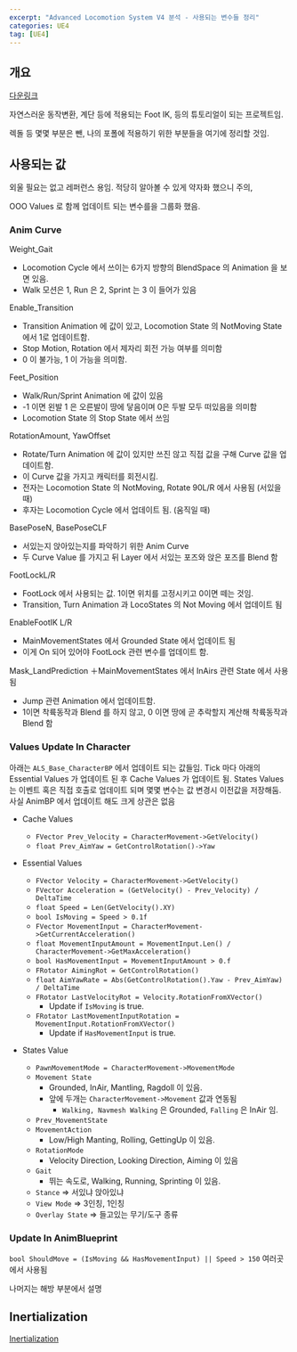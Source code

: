 ```yaml
---
excerpt: "Advanced Locomotion System V4 분석 - 사용되는 변수들 정리"
categories: UE4
tag: [UE4]
---
```


## 개요


[다운링크](https://www.unrealengine.com/marketplace/ko/product/advanced-locomotion-system-v1)

자연스러운 동작변환, 계단 등에 적용되는 Foot IK, 등의 튜토리얼이 되는 프로젝트임. 

렉돌 등 몇몇 부분은 뺀, 나의 포폴에 적용하기 위한 부분들을 여기에 정리할 것임.

## 사용되는 값 

외울 필요는 없고 레퍼런스 용임. 적당히 알아볼 수 있게 약자화 했으니 주의, 

OOO Values 로 함께 업데이트 되는 변수를을 그룹화 했음.

### Anim Curve <br/>

Weight_Gait 
+ Locomotion Cycle 에서 쓰이는 6가지 방향의 BlendSpace 의 Animation 을 보면 있음.
+ Walk 모션은 1, Run 은 2, Sprint 는 3 이 들어가 있음

Enable_Transition
+ Transition Animation 에 값이 있고, Locomotion State 의 NotMoving State 에서 1로 업데이트함.
+ Stop Motion, Rotation 에서 제자리 회전 가능 여부를 의미함
+ 0 이 불가능, 1 이 가능을 의미함.

Feet_Position
+ Walk/Run/Sprint Animation 에 값이 있음
+ -1 이면 왼발 1 은 오른발이 땅에 닿음이며 0은 두발 모두 떠있음을 의미함
+ Locomotion State 의 Stop State 에서 쓰임

RotationAmount, YawOffset
+ Rotate/Turn Animation 에 값이 있지만 쓰진 않고 직접 값을 구해 Curve 값을 업데이트함.
+ 이 Curve 값을 가지고 캐릭터를 회전시킴.
+ 전자는 Locomotion State 의 NotMoving, Rotate 90L/R 에서 사용됨 (서있을 때)
+ 후자는 Locomotion Cycle 에서 업데이트 됨. (움직일 때)

BasePoseN, BasePoseCLF
+ 서있는지 앉아있는지를 파악하기 위한 Anim Curve
+ 두 Curve Value 를 가지고 뒤 Layer 에서 서있는 포즈와 앉은 포즈를 Blend 함

FootLockL/R
+ FootLock 에서 사용되는 값. 1이면 위치를 고정시키고 0이면 떼는 것임.
+ Transition, Turn Animation 과 LocoStates 의 Not Moving 에서 업데이트 됨

EnableFootIK L/R
+ MainMovementStates 에서 Grounded State 에서 업데이트 됨
+ 이게 On 되어 있어야 FootLock 관련 변수를 업데이트 함.

Mask_LandPrediction
＋MainMovementStates 에서 InAirs 관련 State 에서 사용됨
+ Jump 관련 Animation 에서 업데이트함.
+ 1이면 착륙동작과 Blend 를 하지 않고, 0 이면 땅에 곧 추락할지 계산해 착륙동작과 Blend 함

### Values Update In Character <br/>

아래는 ```ALS_Base_CharacterBP``` 에서 업데이트 되는 값들임. Tick 마다 아래의 Essential Values 가 업데이트 된 후 Cache Values 가 업데이트 됨. States Values 는 이벤트 혹은 직접 호출로 업데이트 되며 몇몇 변수는 값 변경시 이전값을 저장해둠. 사실 AnimBP 에서 업데이트 해도 크게 상관은 없음

+ Cache Values
	+ ```FVector Prev_Velocity = CharacterMovement->GetVelocity()``` 
	+ ```float Prev_AimYaw = GetControlRotation()->Yaw```
	
+ Essential Values
	+ ```FVector Velocity = CharacterMovement->GetVelocity()```
	+ ```FVector Acceleration = (GetVelocity() - Prev_Velocity) / DeltaTime ```
	+ ```float Speed = Len(GetVelocity().XY)```
	+ ```bool IsMoving = Speed > 0.1f```
	+ ```FVector MovementInput = CharacterMovement->GetCurrentAcceleration()``` 
	+ ```float MovementInputAmount = MovementInput.Len() / CharacterMovement->GetMaxAcceleration()```
	+ ```bool HasMovementInput = MovementInputAmount > 0.f```
	+ ```FRotator AimingRot = GetControlRotation()```
	+ ```float AimYawRate = Abs(GetControlRotation().Yaw - Prev_AimYaw) / DeltaTime```
	+ ```FRotator LastVelocityRot = Velocity.RotationFromXVector()```
		+ Update if ```IsMoving```  is true.
	+ ```FRotator LastMovementInputRotation = MovementInput.RotationFromXVector()```
		+ Update if ```HasMovementInput``` is true.

+ States Value
	+ ```PawnMovementMode = CharacterMovement->MovementMode```
	+ ```Movement State```
		+ Grounded, InAir, Mantling, Ragdoll 이 있음.
		+ 앞에 두개는 ```CharacterMovement->Movement``` 값과 연동됨
			+ ```Walking, Navmesh Walking``` 은 Grounded, ```Falling``` 은 InAir 임.
	+ ```Prev_MovementState```
	+ ```MovementAction```
		+ Low/High Manting, Rolling, GettingUp 이 있음.
	+ ```RotationMode```
		+ Velocity Direction, Looking Direction, Aiming 이 있음
	+ ```Gait```
		+ 뛰는 속도로, Walking, Running, Sprinting 이 있음.
	+ ```Stance``` => 서있냐 앉아있냐
	+ ```View Mode``` => 3인칭, 1인칭
	+ ```Overlay State``` => 들고있는 무기/도구 종류

### Update In AnimBlueprint <br/>

```bool ShouldMove = (IsMoving && HasMovementInput) || Speed > 150``` 
	여러곳에서 사용됨
	
나머지는 해방 부분에서 설명


## Inertialization

[Inertialization](https://youtu.be/BYyv4KTegJI)